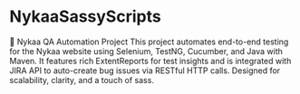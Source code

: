 # NykaaSassyScripts
🧪 Nykaa QA Automation Project This project automates end-to-end testing for the Nykaa website using Selenium, TestNG, Cucumber, and Java with Maven. It features rich ExtentReports for test insights and is integrated with JIRA API to auto-create bug issues via RESTful HTTP calls. Designed for scalability, clarity, and a touch of sass.
